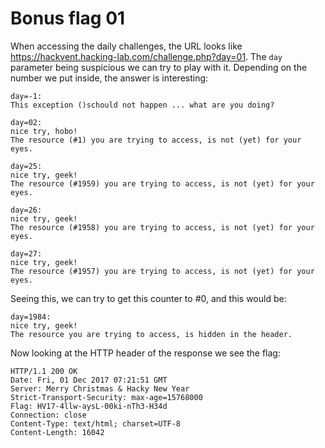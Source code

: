 Bonus flag 01
=============
When accessing the daily challenges, the URL looks like <https://hackvent.hacking-lab.com/challenge.php?day=01>. The `day` parameter being suspicious we can try to play with it. Depending on the number we put inside, the answer is interesting:
```
day=-1:
This exception ()schould not happen ... what are you doing?

day=02:
nice try, hobo!
The resource (#1) you are trying to access, is not (yet) for your eyes.

day=25:
nice try, geek!
The resource (#1959) you are trying to access, is not (yet) for your eyes.

day=26:
nice try, geek!
The resource (#1958) you are trying to access, is not (yet) for your eyes.

day=27:
nice try, geek!
The resource (#1957) you are trying to access, is not (yet) for your eyes.
```

Seeing this, we can try to get this counter to #0, and this would be:
```
day=1984:
nice try, geek!
The resource you are trying to access, is hidden in the header.
```

Now looking at the HTTP header of the response we see the flag:
```
HTTP/1.1 200 OK
Date: Fri, 01 Dec 2017 07:21:51 GMT
Server: Merry Christmas & Hacky New Year
Strict-Transport-Security: max-age=15768000
Flag: HV17-4llw-aysL-00ki-nTh3-H34d
Connection: close
Content-Type: text/html; charset=UTF-8
Content-Length: 16042
```
